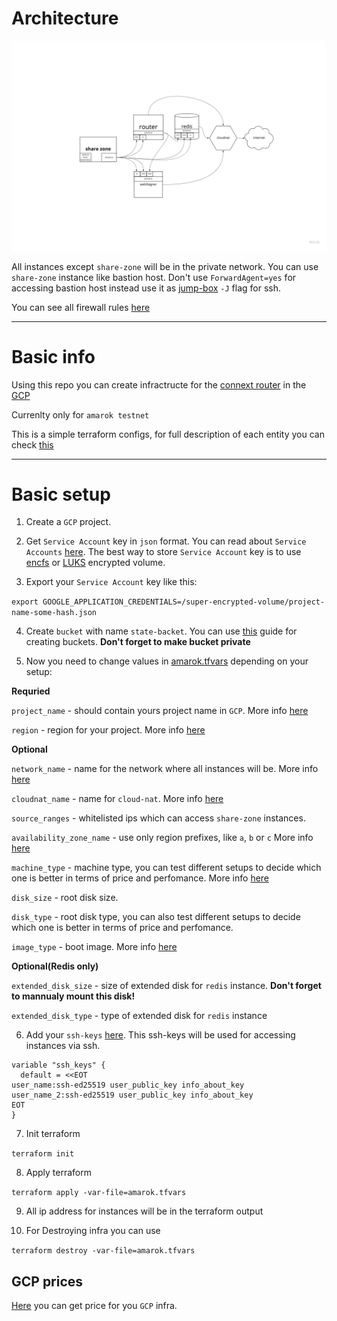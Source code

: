 # Architecture

![plot](docs/pics/arch.jpg)

All instances except `share-zone` will be in the private network. You can use `share-zone` instance like bastion host. Don't use `ForwardAgent=yes` for accessing bastion host instead use it as [jump-box](http://www.linux-magazine.com/Online/Features/Jump-Box-Security) `-J` flag for ssh.

You can see all firewall rules [here](modules/amarok/firewall.tf)

---

# Basic info

Using this repo you can create infractructe for the [connext router](https://connextscan.io) in the [GCP](https://cloud.google.com/gcp)

Currenlty only for `amarok testnet`

This is a simple terraform configs, for full description of each entity you can check [this](./modules/amarok/README.md)

---

# Basic setup

1. Create a `GCP` project.

2. Get `Service Account` key in `json` format. You can read about `Service Accounts` [here](https://cloud.google.com/iam/docs/creating-managing-service-account-keys). The best way to store `Service Account` key is to use [encfs](https://github.com/vgough/encfs) or [LUKS](https://www.redhat.com/sysadmin/disk-encryption-luks) encrypted volume.

3. Export your `Service Account` key like this:

  `export GOOGLE_APPLICATION_CREDENTIALS=/super-encrypted-volume/project-name-some-hash.json`

4. Create `bucket` with name `state-backet`. You can use [this](https://cloud.google.com/storage/docs/creating-buckets) guide for creating buckets. **Don't forget to make bucket private**

5. Now you need to change values in [amarok.tfvars](./amarok.tfvars) depending on your setup:

  **Requried**

  `project_name`  - should contain yours project name in `GCP`. More info [here](https://cloud.google.com/resource-manager/docs/creating-managing-projects)

  `region`        - region for your project. More info [here](https://cloud.google.com/compute/docs/regions-zones)

  **Optional**

  `network_name`  - name for the network where all instances will be. More info [here](https://cloud.google.com/vpc/docs/vpc)

  `cloudnat_name` - name for `cloud-nat`. More info [here](https://cloud.google.com/nat/docs/overview)

  `source_ranges` - whitelisted ips which can access `share-zone` instances.

  `availability_zone_name` - use only region prefixes, like `a`, `b` or `c` More info [here](https://cloud.google.com/compute/docs/regions-zones)

  `machine_type`           - machine type, you can test different setups to decide which one is better in terms of price and perfomance. More info [here](https://cloud.google.com/compute/docs/machine-types)

  `disk_size`              - root disk size.

  `disk_type`              - root disk type, you can also test different setups to decide which one is better in terms of price and perfomance.

  `image_type`             - boot image. More info [here](https://cloud.google.com/compute/docs/images)

  **Optional(Redis only)**

  `extended_disk_size`     - size of extended disk for `redis` instance. **Don't forget to mannualy mount this disk!**

  `extended_disk_type`     - type of extended disk for `redis` instance

6. Add your `ssh-keys` [here](./ssh-keys.tf). This ssh-keys will be used for accessing instances via ssh.

  ```
  variable "ssh_keys" {
    default = <<EOT
  user_name:ssh-ed25519 user_public_key info_about_key
  user_name_2:ssh-ed25519 user_public_key info_about_key
  EOT
  }
  ```

7. Init terraform

  `terraform init`

8. Apply terraform

  `terraform apply -var-file=amarok.tfvars`

9. All ip address for instances will be in the terraform output

10. For Destroying infra you can use

  `terraform destroy -var-file=amarok.tfvars`

## GCP prices

[Here](https://cloudpricingcalculator.appspot.com) you can get price for you `GCP` infra.

